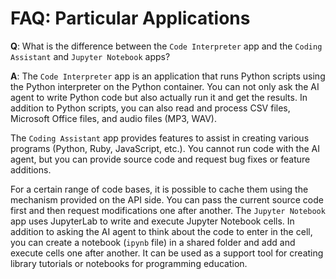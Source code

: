 # FAQ: Particular Applications

**Q**: What is the difference between the `Code Interpreter` app and the `Coding Assistant` and `Jupyter Notebook` apps?

**A**: The `Code Interpreter` app is an application that runs Python scripts using the Python interpreter on the Python container. You can not only ask the AI agent to write Python code but also actually run it and get the results. In addition to Python scripts, you can also read and process CSV files, Microsoft Office files, and audio files (MP3, WAV).

The `Coding Assistant` app provides features to assist in creating various programs (Python, Ruby, JavaScript, etc.). You cannot run code with the AI agent, but you can provide source code and request bug fixes or feature additions.

For a certain range of code bases, it is possible to cache them using the mechanism provided on the API side. You can pass the current source code first and then request modifications one after another.
The `Jupyter Notebook` app uses JupyterLab to write and execute Jupyter Notebook cells. In addition to asking the AI agent to think about the code to enter in the cell, you can create a notebook (`ipynb` file) in a shared folder and add and execute cells one after another. It can be used as a support tool for creating library tutorials or notebooks for programming education.


